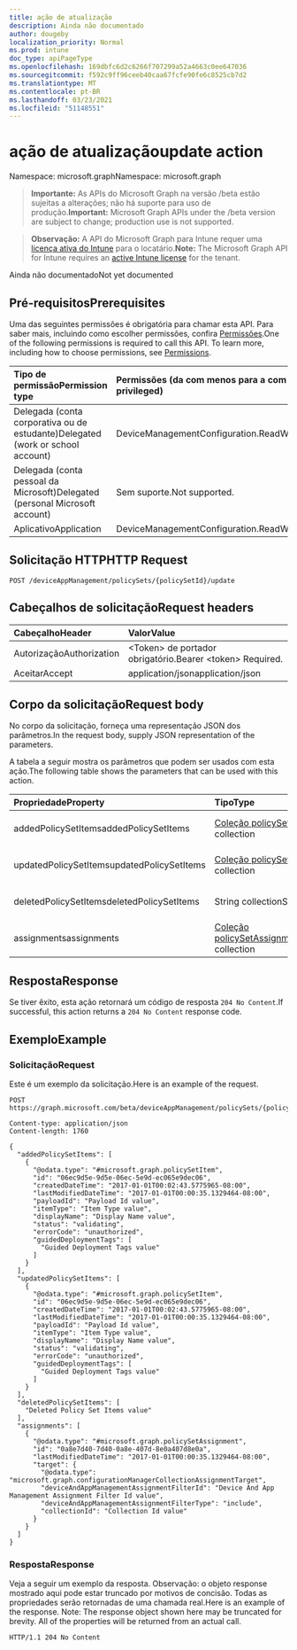 ```yaml
---
title: ação de atualização
description: Ainda não documentado
author: dougeby
localization_priority: Normal
ms.prod: intune
doc_type: apiPageType
ms.openlocfilehash: 169dbfc6d2c6266f707299a52a4663c0ee647036
ms.sourcegitcommit: f592c9ff96ceeb40caa67fcfe90fe6c8525cb7d2
ms.translationtype: MT
ms.contentlocale: pt-BR
ms.lasthandoff: 03/23/2021
ms.locfileid: "51148551"
---
```

# <a name="update-action"></a><span data-ttu-id="0b911-103">ação de atualização</span><span class="sxs-lookup"><span data-stu-id="0b911-103">update action</span></span>

<span data-ttu-id="0b911-104">Namespace: microsoft.graph</span><span class="sxs-lookup"><span data-stu-id="0b911-104">Namespace: microsoft.graph</span></span>

> <span data-ttu-id="0b911-105">**Importante:** As APIs do Microsoft Graph na versão /beta estão sujeitas a alterações; não há suporte para uso de produção.</span><span class="sxs-lookup"><span data-stu-id="0b911-105">**Important:** Microsoft Graph APIs under the /beta version are subject to change; production use is not supported.</span></span>

> <span data-ttu-id="0b911-106">**Observação:** A API do Microsoft Graph para Intune requer uma [licença ativa do Intune](https://go.microsoft.com/fwlink/?linkid=839381) para o locatário.</span><span class="sxs-lookup"><span data-stu-id="0b911-106">**Note:** The Microsoft Graph API for Intune requires an [active Intune license](https://go.microsoft.com/fwlink/?linkid=839381) for the tenant.</span></span>

<span data-ttu-id="0b911-107">Ainda não documentado</span><span class="sxs-lookup"><span data-stu-id="0b911-107">Not yet documented</span></span>

## <a name="prerequisites"></a><span data-ttu-id="0b911-108">Pré-requisitos</span><span class="sxs-lookup"><span data-stu-id="0b911-108">Prerequisites</span></span>
<span data-ttu-id="0b911-p101">Uma das seguintes permissões é obrigatória para chamar esta API. Para saber mais, incluindo como escolher permissões, confira [Permissões](/graph/permissions-reference).</span><span class="sxs-lookup"><span data-stu-id="0b911-p101">One of the following permissions is required to call this API. To learn more, including how to choose permissions, see [Permissions](/graph/permissions-reference).</span></span>

|<span data-ttu-id="0b911-111">Tipo de permissão</span><span class="sxs-lookup"><span data-stu-id="0b911-111">Permission type</span></span>|<span data-ttu-id="0b911-112">Permissões (da com menos para a com mais privilégios)</span><span class="sxs-lookup"><span data-stu-id="0b911-112">Permissions (from least to most privileged)</span></span>|
|:---|:---|
|<span data-ttu-id="0b911-113">Delegada (conta corporativa ou de estudante)</span><span class="sxs-lookup"><span data-stu-id="0b911-113">Delegated (work or school account)</span></span>|<span data-ttu-id="0b911-114">DeviceManagementConfiguration.ReadWrite.All</span><span class="sxs-lookup"><span data-stu-id="0b911-114">DeviceManagementConfiguration.ReadWrite.All</span></span>|
|<span data-ttu-id="0b911-115">Delegada (conta pessoal da Microsoft)</span><span class="sxs-lookup"><span data-stu-id="0b911-115">Delegated (personal Microsoft account)</span></span>|<span data-ttu-id="0b911-116">Sem suporte.</span><span class="sxs-lookup"><span data-stu-id="0b911-116">Not supported.</span></span>|
|<span data-ttu-id="0b911-117">Aplicativo</span><span class="sxs-lookup"><span data-stu-id="0b911-117">Application</span></span>|<span data-ttu-id="0b911-118">DeviceManagementConfiguration.ReadWrite.All</span><span class="sxs-lookup"><span data-stu-id="0b911-118">DeviceManagementConfiguration.ReadWrite.All</span></span>|

## <a name="http-request"></a><span data-ttu-id="0b911-119">Solicitação HTTP</span><span class="sxs-lookup"><span data-stu-id="0b911-119">HTTP Request</span></span>
<!-- {
  "blockType": "ignored"
}
-->
``` http
POST /deviceAppManagement/policySets/{policySetId}/update
```

## <a name="request-headers"></a><span data-ttu-id="0b911-120">Cabeçalhos de solicitação</span><span class="sxs-lookup"><span data-stu-id="0b911-120">Request headers</span></span>
|<span data-ttu-id="0b911-121">Cabeçalho</span><span class="sxs-lookup"><span data-stu-id="0b911-121">Header</span></span>|<span data-ttu-id="0b911-122">Valor</span><span class="sxs-lookup"><span data-stu-id="0b911-122">Value</span></span>|
|:---|:---|
|<span data-ttu-id="0b911-123">Autorização</span><span class="sxs-lookup"><span data-stu-id="0b911-123">Authorization</span></span>|<span data-ttu-id="0b911-124">&lt;Token&gt; de portador obrigatório.</span><span class="sxs-lookup"><span data-stu-id="0b911-124">Bearer &lt;token&gt; Required.</span></span>|
|<span data-ttu-id="0b911-125">Aceitar</span><span class="sxs-lookup"><span data-stu-id="0b911-125">Accept</span></span>|<span data-ttu-id="0b911-126">application/json</span><span class="sxs-lookup"><span data-stu-id="0b911-126">application/json</span></span>|

## <a name="request-body"></a><span data-ttu-id="0b911-127">Corpo da solicitação</span><span class="sxs-lookup"><span data-stu-id="0b911-127">Request body</span></span>
<span data-ttu-id="0b911-128">No corpo da solicitação, forneça uma representação JSON dos parâmetros.</span><span class="sxs-lookup"><span data-stu-id="0b911-128">In the request body, supply JSON representation of the parameters.</span></span>

<span data-ttu-id="0b911-129">A tabela a seguir mostra os parâmetros que podem ser usados com esta ação.</span><span class="sxs-lookup"><span data-stu-id="0b911-129">The following table shows the parameters that can be used with this action.</span></span>

|<span data-ttu-id="0b911-130">Propriedade</span><span class="sxs-lookup"><span data-stu-id="0b911-130">Property</span></span>|<span data-ttu-id="0b911-131">Tipo</span><span class="sxs-lookup"><span data-stu-id="0b911-131">Type</span></span>|<span data-ttu-id="0b911-132">Descrição</span><span class="sxs-lookup"><span data-stu-id="0b911-132">Description</span></span>|
|:---|:---|:---|
|<span data-ttu-id="0b911-133">addedPolicySetItems</span><span class="sxs-lookup"><span data-stu-id="0b911-133">addedPolicySetItems</span></span>|<span data-ttu-id="0b911-134">[Coleção policySetItem](../resources/intune-policyset-policysetitem.md)</span><span class="sxs-lookup"><span data-stu-id="0b911-134">[policySetItem](../resources/intune-policyset-policysetitem.md) collection</span></span>|<span data-ttu-id="0b911-135">Ainda não documentado</span><span class="sxs-lookup"><span data-stu-id="0b911-135">Not yet documented</span></span>|
|<span data-ttu-id="0b911-136">updatedPolicySetItems</span><span class="sxs-lookup"><span data-stu-id="0b911-136">updatedPolicySetItems</span></span>|<span data-ttu-id="0b911-137">[Coleção policySetItem](../resources/intune-policyset-policysetitem.md)</span><span class="sxs-lookup"><span data-stu-id="0b911-137">[policySetItem](../resources/intune-policyset-policysetitem.md) collection</span></span>|<span data-ttu-id="0b911-138">Ainda não documentado</span><span class="sxs-lookup"><span data-stu-id="0b911-138">Not yet documented</span></span>|
|<span data-ttu-id="0b911-139">deletedPolicySetItems</span><span class="sxs-lookup"><span data-stu-id="0b911-139">deletedPolicySetItems</span></span>|<span data-ttu-id="0b911-140">String collection</span><span class="sxs-lookup"><span data-stu-id="0b911-140">String collection</span></span>|<span data-ttu-id="0b911-141">Ainda não documentado</span><span class="sxs-lookup"><span data-stu-id="0b911-141">Not yet documented</span></span>|
|<span data-ttu-id="0b911-142">assignments</span><span class="sxs-lookup"><span data-stu-id="0b911-142">assignments</span></span>|<span data-ttu-id="0b911-143">[Coleção policySetAssignment](../resources/intune-policyset-policysetassignment.md)</span><span class="sxs-lookup"><span data-stu-id="0b911-143">[policySetAssignment](../resources/intune-policyset-policysetassignment.md) collection</span></span>|<span data-ttu-id="0b911-144">Ainda não documentado</span><span class="sxs-lookup"><span data-stu-id="0b911-144">Not yet documented</span></span>|



## <a name="response"></a><span data-ttu-id="0b911-145">Resposta</span><span class="sxs-lookup"><span data-stu-id="0b911-145">Response</span></span>
<span data-ttu-id="0b911-146">Se tiver êxito, esta ação retornará um código de resposta `204 No Content`.</span><span class="sxs-lookup"><span data-stu-id="0b911-146">If successful, this action returns a `204 No Content` response code.</span></span>

## <a name="example"></a><span data-ttu-id="0b911-147">Exemplo</span><span class="sxs-lookup"><span data-stu-id="0b911-147">Example</span></span>

### <a name="request"></a><span data-ttu-id="0b911-148">Solicitação</span><span class="sxs-lookup"><span data-stu-id="0b911-148">Request</span></span>
<span data-ttu-id="0b911-149">Este é um exemplo da solicitação.</span><span class="sxs-lookup"><span data-stu-id="0b911-149">Here is an example of the request.</span></span>
``` http
POST https://graph.microsoft.com/beta/deviceAppManagement/policySets/{policySetId}/update

Content-type: application/json
Content-length: 1760

{
  "addedPolicySetItems": [
    {
      "@odata.type": "#microsoft.graph.policySetItem",
      "id": "06ec9d5e-9d5e-06ec-5e9d-ec065e9dec06",
      "createdDateTime": "2017-01-01T00:02:43.5775965-08:00",
      "lastModifiedDateTime": "2017-01-01T00:00:35.1329464-08:00",
      "payloadId": "Payload Id value",
      "itemType": "Item Type value",
      "displayName": "Display Name value",
      "status": "validating",
      "errorCode": "unauthorized",
      "guidedDeploymentTags": [
        "Guided Deployment Tags value"
      ]
    }
  ],
  "updatedPolicySetItems": [
    {
      "@odata.type": "#microsoft.graph.policySetItem",
      "id": "06ec9d5e-9d5e-06ec-5e9d-ec065e9dec06",
      "createdDateTime": "2017-01-01T00:02:43.5775965-08:00",
      "lastModifiedDateTime": "2017-01-01T00:00:35.1329464-08:00",
      "payloadId": "Payload Id value",
      "itemType": "Item Type value",
      "displayName": "Display Name value",
      "status": "validating",
      "errorCode": "unauthorized",
      "guidedDeploymentTags": [
        "Guided Deployment Tags value"
      ]
    }
  ],
  "deletedPolicySetItems": [
    "Deleted Policy Set Items value"
  ],
  "assignments": [
    {
      "@odata.type": "#microsoft.graph.policySetAssignment",
      "id": "0a8e7d40-7d40-0a8e-407d-8e0a407d8e0a",
      "lastModifiedDateTime": "2017-01-01T00:00:35.1329464-08:00",
      "target": {
        "@odata.type": "microsoft.graph.configurationManagerCollectionAssignmentTarget",
        "deviceAndAppManagementAssignmentFilterId": "Device And App Management Assignment Filter Id value",
        "deviceAndAppManagementAssignmentFilterType": "include",
        "collectionId": "Collection Id value"
      }
    }
  ]
}
```

### <a name="response"></a><span data-ttu-id="0b911-150">Resposta</span><span class="sxs-lookup"><span data-stu-id="0b911-150">Response</span></span>
<span data-ttu-id="0b911-p102">Veja a seguir um exemplo da resposta. Observação: o objeto response mostrado aqui pode estar truncado por motivos de concisão. Todas as propriedades serão retornadas de uma chamada real.</span><span class="sxs-lookup"><span data-stu-id="0b911-p102">Here is an example of the response. Note: The response object shown here may be truncated for brevity. All of the properties will be returned from an actual call.</span></span>
``` http
HTTP/1.1 204 No Content
```




